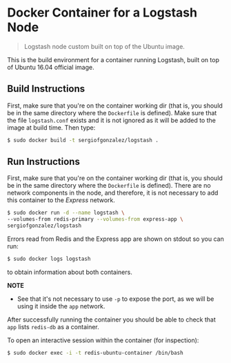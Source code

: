 # Docker Container for a Logstash Node
> Logstash node custom built on top of the Ubuntu image.

This is the build environment for a container running Logstash, built on top of Ubuntu 16.04 official image. 

## Build Instructions

First, make sure that you're on the container working dir (that is, you should be in the same directory where the `Dockerfile` is defined). Make sure that the file `logstash.conf` exists and it is not ignored as it will be added to the image at build time.
Then type:
```bash
$ sudo docker build -t sergiofgonzalez/logstash .
```

## Run Instructions
First, make sure that you're on the container working dir (that is, you should be in the same directory where the `Dockerfile` is defined). 
There are no network components in the node, and therefore, it is not necessary to add this container to the *Express* network.


```bash
$ sudo docker run -d --name logstash \
--volumes-from redis-primary --volumes-from express-app \
sergiofgonzalez/logstash
```

Errors read from Redis and the Express app are shown on stdout so you can run:
```bash
$ sudo docker logs logstash
```

to obtain information about both containers.

**NOTE**
+ See that it's not necessary to use `-p` to expose the port, as we will be using it inside the `app` network.

After successfully running the container you should be able to check that `app` lists `redis-db` as a container.

To open an interactive session within the container (for inspection):
```bash
$ sudo docker exec -i -t redis-ubuntu-container /bin/bash
```